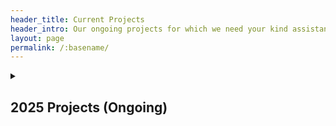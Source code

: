 ```yaml
---
header_title: Current Projects
header_intro: Our ongoing projects for which we need your kind assistance to continue.
layout: page
permalink: /:basename/
---
```


<details>
    <summary><h2>2025 Projects (Ongoing)</h2></summary>

    $13,000.00 Received out of $15,000.00

    <progress value="13000" max="15000" style="width:100%; height:20px;"></progress>

    ---

    <div class="project-grid">
        <figure>
            <img src="/assets/images/projects/bridges.jpg" alt="Bridges in Southern rural area">
            <figcaption><strong>2 Bridges</strong> benefiting 4,000 families and schools in the Southern rural area.</figcaption>
        </figure>

        <figure>
            <img src="/assets/images/projects/solar-lights.jpg" alt="Street Solar Lights in Moc Hoa">
            <figcaption><strong>25 Street Solar Lights</strong> in Moc Hoa, close to the border.</figcaption>
        </figure>

        <figure>
            <img src="/assets/images/projects/wells.jpg" alt="Wells for poor families">
            <figcaption><strong>10 Wells</strong> for 10 poor families in Southern rural area.</figcaption>
        </figure>

        <figure>
            <img src="/assets/images/projects/food-danang.jpg" alt="Food and supplies for Da Nang">
            <figcaption><strong>20 Food/Supply Portions</strong> to 20 families in the deep mountain in Da Nang.</figcaption>
        </figure>

        <figure>
            <img src="/assets/images/projects/cancer-meals.jpg" alt="Meals for children with cancer">
            <figcaption><strong>30 Meals/Gifts</strong> to the Children Cancer Center in Da Nang.</figcaption>
        </figure>

        <figure>
            <img src="/assets/images/projects/elders-center.jpg" alt="Meals for elders and handicapped children">
            <figcaption><strong>110 Meals/Gifts</strong> to Family-less Elders and Handicapped Children Center in Da Nang.</figcaption>
        </figure>
    </div>
</details>
